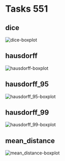 Tasks 551
==============

dice
----
![dice-boxplot](img/dice.png)

hausdorff
---------
![hausdorff-boxplot](img/hausdorff.png)

hausdorff_95
------------
![hausdorff_95-boxplot](img/hausdorff_95.png)

hausdorff_99
------------
![hausdorff_99-boxplot](img/hausdorff_99.png)

mean_distance
-------------
![mean_distance-boxplot](img/mean_distance.png)
